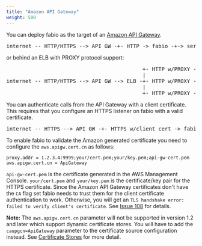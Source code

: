 ```yaml
---
title: "Amazon API Gateway"
weight: 500
---
```


You can deploy fabio as the target of an [Amazon API Gateway](https://aws.amazon.com/api-gateway/).

<pre>
internet -- HTTP/HTTPS --> API GW -+- HTTP -> fabio -+-> service-b (host-b)
</pre>

or behind an ELB with PROXY protocol support:

<pre>
                                           +- HTTP w/PROXY -> fabio -+-> service-a (host-a)
                                           |                         |
internet -- HTTP/HTTPS --> API GW --> ELB -+- HTTP w/PROXY -> fabio -+-> service-b (host-b)
                                           |                         |
                                           +- HTTP w/PROXY -> fabio -+-> service-c (host-c)
</pre>

You can authenticate calls from the API Gateway with a client certificate. This requires that you
configure an HTTPS listener on fabio with a valid certificate.

<pre>
internet -- HTTPS --> API GW -+- HTTPS w/client cert -> fabio -+-> service
</pre>

To enable fabio to validate the Amazon
generated certificate you need to configure the `aws.apigw.cert.cn` as follows:

    proxy.addr = 1.2.3.4:9999;your/cert.pem;your/key.pem;api-gw-cert.pem
    aws.apigw.cert.cn = ApiGateway

`api-gw-cert.pem` is the certificate generated in the AWS Management Console. `your/cert.pem` and `your/key.pem`
is the certificate/key pair for the HTTPS certificate. Since the Amazon API Gateway certificates don't have the `CA` flag set fabio needs to trust them for the client certificate authentication to work. Otherwise, you will get an `TLS handshake error: failed to verify client's certificate`. See [Issue 108](/eBay/fabio/issues/108) for details.

**Note:** The `aws.apigw.cert.cn` parameter will not be supported in version 1.2 and later which support dynamic certificate stores. You will have to add the `caupgcn=ApiGateway` parameter to the certificate source configuration instead. See [Certificate Stores](/#certificate-stores) for more detail.
